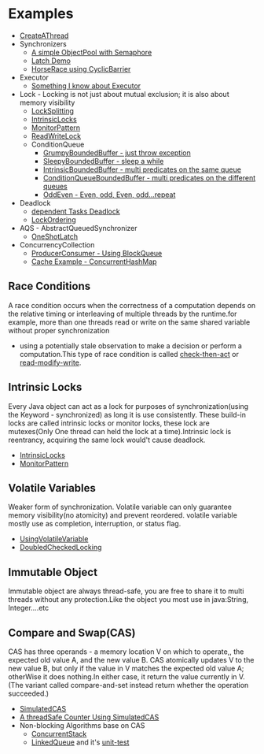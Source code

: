 # Examples
  - [CreateAThread](example/HowToCreateThread.java)
  - Synchronizers
     - [A simple ObjectPool with Semaphore](example/ObjectPool.java)
     - [Latch Demo](example/TestHarness.java)
     - [HorseRace using CyclicBarrier](example/HorseRace.java)
  - Executor
     - [Something I know about Executor](example/Executor.java)
  - Lock - Locking is not just about mutual exclusion; it is also about memory visibility
     - [LockSplitting](example/lock/LockSplitting.java)
     - [IntrinsicLocks](example/lock/IntrinsicLocks.java)
     - [MonitorPattern](example/lock/MonitorPattern.java)
     - [ReadWriteLock](example/lock/ReadWriteMap.java)
     - ConditionQueue
         - [GrumpyBoundedBuffer - just throw exception](example/managestate/impl/GrumpyBoundedBuffer.java)
         - [SleepyBoundedBuffer - sleep a while](example/managestate/impl/SleepyBoundedBuffer.java)
         - [IntrinsicBoundedBuffer - multi predicates on the same queue](example/managestate/impl/IntrinsicBoundedBuffer.java)
         - [ConditionQueueBoundedBuffer - multi predicates on the different queues](example/managestate/impl/ConditionQueueBoundedBuffer.java)
         - [OddEven - Even, odd, Even, odd...repeat](example/lock/OddEven.java)
  - Deadlock
     - [dependent Tasks Deadlock](example/lock/ThreadDeadlock.java)
     - [LockOrdering](example/lock/LeftRightDeadLock.java)
  - AQS - AbstractQueuedSynchronizer
     - [OneShotLatch](example/aqs/OneShotLatch.java)
  - ConcurrencyCollection
      - [ProducerConsumer - Using BlockQueue](example/ProducerConsumer.java)
      - [Cache Example - ConcurrentHashMap](example/MomorizerExample.java)

## Race Conditions
A race condition occurs when the correctness of a computation depends on the relative timing or interleaving of multiple
threads by the runtime.for example, more than one threads read or write on the same shared variable without proper
synchronization
 - using a potentially stale observation to make a decision or perform a computation.This type of race condition is
 called [check-then-act](example/LazyInitRace.java) or [read-modify-write](example/HitCounter.java).

## Intrinsic Locks
Every Java object can act as a lock for purposes of synchronization(using the Keyword - synchronized) as long it is use
consistently. These build-in locks are called intrinsic locks or monitor locks, these lock are
mutexes(Only One thread can held the lock at a time).Intrinsic lock is reentrancy, acquiring the same lock would't
cause deadlock.
 - [IntrinsicLocks](example/lock/IntrinsicLocks.java)
 - [MonitorPattern](example/lock/MonitorPattern.java)

## Volatile Variables
Weaker form of synchronization. Volatile variable can only  guarantee memory visibility(no atomicity) and prevent
reordered. volatile variable mostly use as completion, interruption, or status flag.
 - [UsingVolatileVariable](example/VolatileVariable.java)
 - [DoubledCheckedLocking](java_memory_model/DoubledCheckedLocking.java)

## Immutable Object
Immutable object are always thread-safe, you are free to share it to multi threads without any protection.Like the object
you most use in java:String, Integer....etc

## Compare and Swap(CAS)
CAS has three operands - a memory location V on which to operate,, the expected old value A, and the new value B.
CAS atomically updates V to the new value B, but only if the value in V matches the expected old value A; otherWise it
does nothing.In either case, it return the value currently in V.(The variant called compare-and-set instead return
whether the operation succeeded.)
 - [SimulatedCAS](atomic_variable/SimulatedCAS.java)
 - [A threadSafe Counter Using SimulatedCAS](atomic_variable/CasCounter.java)
 - Non-blocking Algorithms base on CAS
     - [ConcurrentStack](atomic_variable/ConcurrentStask.java)
     - [LinkedQueue](atomic_variable/LinkedQueue.java) and it's [unit-test](/src/test/java/concurrency/LinkedQueueTest.java)

